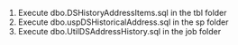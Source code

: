 1. Execute dbo.DSHistoryAddressItems.sql in the tbl folder
2. Execute dbo.uspDSHistoricalAddress.sql in the sp folder
3. Execute dbo.UtilDSAddressHistory.sql in the job folder